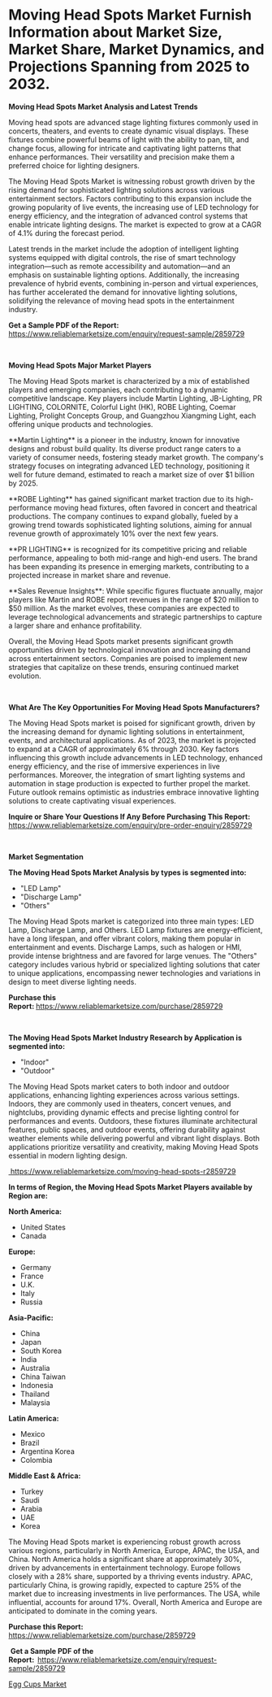 <p><h1>Moving Head Spots Market Furnish Information about Market Size, Market Share, Market Dynamics, and Projections Spanning from 2025 to 2032.</h1></p><p><strong>Moving Head Spots Market Analysis and Latest Trends</strong></p>
<p><p>Moving head spots are advanced stage lighting fixtures commonly used in concerts, theaters, and events to create dynamic visual displays. These fixtures combine powerful beams of light with the ability to pan, tilt, and change focus, allowing for intricate and captivating light patterns that enhance performances. Their versatility and precision make them a preferred choice for lighting designers.</p><p>The Moving Head Spots Market is witnessing robust growth driven by the rising demand for sophisticated lighting solutions across various entertainment sectors. Factors contributing to this expansion include the growing popularity of live events, the increasing use of LED technology for energy efficiency, and the integration of advanced control systems that enable intricate lighting designs. The market is expected to grow at a CAGR of 4.1% during the forecast period.</p><p>Latest trends in the market include the adoption of intelligent lighting systems equipped with digital controls, the rise of smart technology integration—such as remote accessibility and automation—and an emphasis on sustainable lighting options. Additionally, the increasing prevalence of hybrid events, combining in-person and virtual experiences, has further accelerated the demand for innovative lighting solutions, solidifying the relevance of moving head spots in the entertainment industry.</p></p>
<p><strong>Get a Sample PDF of the Report:&nbsp;</strong> <a href="https://www.reliablemarketsize.com/enquiry/request-sample/2859729?utm_campaign=3307&utm_medium=2&utm_source=Github&utm_content=ia&utm_term=12032025&utm_id=moving-head-spots">https://www.reliablemarketsize.com/enquiry/request-sample/2859729</a></p>
<p>&nbsp;</p>
<p><strong>Moving Head Spots Major Market Players</strong></p>
<p><p>The Moving Head Spots market is characterized by a mix of established players and emerging companies, each contributing to a dynamic competitive landscape. Key players include Martin Lighting, JB-Lighting, PR LIGHTING, COLORNITE, Colorful Light (HK), ROBE Lighting, Coemar Lighting, Prolight Concepts Group, and Guangzhou Xiangming Light, each offering unique products and technologies.</p><p>**Martin Lighting** is a pioneer in the industry, known for innovative designs and robust build quality. Its diverse product range caters to a variety of consumer needs, fostering steady market growth. The company's strategy focuses on integrating advanced LED technology, positioning it well for future demand, estimated to reach a market size of over $1 billion by 2025.</p><p>**ROBE Lighting** has gained significant market traction due to its high-performance moving head fixtures, often favored in concert and theatrical productions. The company continues to expand globally, fueled by a growing trend towards sophisticated lighting solutions, aiming for annual revenue growth of approximately 10% over the next few years.</p><p>**PR LIGHTING** is recognized for its competitive pricing and reliable performance, appealing to both mid-range and high-end users. The brand has been expanding its presence in emerging markets, contributing to a projected increase in market share and revenue.</p><p>**Sales Revenue Insights**: While specific figures fluctuate annually, major players like Martin and ROBE report revenues in the range of $20 million to $50 million. As the market evolves, these companies are expected to leverage technological advancements and strategic partnerships to capture a larger share and enhance profitability.</p><p>Overall, the Moving Head Spots market presents significant growth opportunities driven by technological innovation and increasing demand across entertainment sectors. Companies are poised to implement new strategies that capitalize on these trends, ensuring continued market evolution.</p></p>
<p>&nbsp;</p>
<p><strong>What Are The Key Opportunities For Moving Head Spots Manufacturers?</strong></p>
<p><p>The Moving Head Spots market is poised for significant growth, driven by the increasing demand for dynamic lighting solutions in entertainment, events, and architectural applications. As of 2023, the market is projected to expand at a CAGR of approximately 6% through 2030. Key factors influencing this growth include advancements in LED technology, enhanced energy efficiency, and the rise of immersive experiences in live performances. Moreover, the integration of smart lighting systems and automation in stage production is expected to further propel the market. Future outlook remains optimistic as industries embrace innovative lighting solutions to create captivating visual experiences.</p></p>
<p><strong>Inquire or Share Your Questions If Any Before Purchasing This Report:</strong> <a href="https://www.reliablemarketsize.com/enquiry/pre-order-enquiry/2859729?utm_campaign=3307&utm_medium=2&utm_source=Github&utm_content=ia&utm_term=12032025&utm_id=moving-head-spots">https://www.reliablemarketsize.com/enquiry/pre-order-enquiry/2859729</a></p>
<p>&nbsp;</p>
<p><strong>Market Segmentation</strong></p>
<p><strong>The Moving Head Spots Market Analysis by types is segmented into:</strong></p>
<p><ul><li>"LED Lamp"</li><li>"Discharge Lamp"</li><li>"Others"</li></ul></p>
<p><p>The Moving Head Spots market is categorized into three main types: LED Lamp, Discharge Lamp, and Others. LED Lamp fixtures are energy-efficient, have a long lifespan, and offer vibrant colors, making them popular in entertainment and events. Discharge Lamps, such as halogen or HMI, provide intense brightness and are favored for large venues. The "Others" category includes various hybrid or specialized lighting solutions that cater to unique applications, encompassing newer technologies and variations in design to meet diverse lighting needs.</p></p>
<p><strong>Purchase this Report:&nbsp;</strong><a href="https://www.reliablemarketsize.com/purchase/2859729?utm_campaign=3307&utm_medium=2&utm_source=Github&utm_content=ia&utm_term=12032025&utm_id=moving-head-spots">https://www.reliablemarketsize.com/purchase/2859729</a></p>
<p>&nbsp;</p>
<p><strong>The Moving Head Spots Market Industry Research by Application is segmented into:</strong></p>
<p><ul><li>"Indoor"</li><li>"Outdoor"</li></ul></p>
<p><p>The Moving Head Spots market caters to both indoor and outdoor applications, enhancing lighting experiences across various settings. Indoors, they are commonly used in theaters, concert venues, and nightclubs, providing dynamic effects and precise lighting control for performances and events. Outdoors, these fixtures illuminate architectural features, public spaces, and outdoor events, offering durability against weather elements while delivering powerful and vibrant light displays. Both applications prioritize versatility and creativity, making Moving Head Spots essential in modern lighting design.</p></p>
<p><a href="https://www.reliablemarketsize.com/moving-head-spots-r2859729?utm_campaign=3307&utm_medium=2&utm_source=Github&utm_content=ia&utm_term=12032025&utm_id=moving-head-spots">&nbsp;https://www.reliablemarketsize.com/moving-head-spots-r2859729</a></p>
<p><strong>In terms of Region, the Moving Head Spots Market Players available by Region are:</strong></p>
<p>
    <p> <strong> North America: </strong>
        <ul>
            <li>United States</li>
            <li>Canada</li>
        </ul>
        </p> 
    <p> <strong> Europe: </strong>
        <ul>
            <li>Germany</li>
            <li>France</li>
            <li>U.K.</li>
            <li>Italy</li>
            <li>Russia</li>
        </ul>
        </p> 
    <p> <strong> Asia-Pacific: </strong>
        <ul>
            <li>China</li>
            <li>Japan</li>
            <li>South Korea</li>
            <li>India</li>
            <li>Australia</li>
            <li>China Taiwan</li>
            <li>Indonesia</li>
            <li>Thailand</li>
            <li>Malaysia</li>
        </ul>
        </p> 
    <p> <strong> Latin America: </strong>
        <ul>
            <li>Mexico</li>
            <li>Brazil</li>
            <li>Argentina Korea</li>
            <li>Colombia</li>
        </ul>
        </p> 
    <p> <strong> Middle East & Africa: </strong>
        <ul>
            <li>Turkey</li>
            <li>Saudi</li>
            <li>Arabia</li>
            <li>UAE</li>
            <li>Korea</li>
        </ul>
    </p>
    </p>
<p><p>The Moving Head Spots market is experiencing robust growth across various regions, particularly in North America, Europe, APAC, the USA, and China. North America holds a significant share at approximately 30%, driven by advancements in entertainment technology. Europe follows closely with a 28% share, supported by a thriving events industry. APAC, particularly China, is growing rapidly, expected to capture 25% of the market due to increasing investments in live performances. The USA, while influential, accounts for around 17%. Overall, North America and Europe are anticipated to dominate in the coming years.</p></p>
<p><strong>Purchase this Report: </strong><a href="https://www.reliablemarketsize.com/purchase/2859729?utm_campaign=3307&utm_medium=2&utm_source=Github&utm_content=ia&utm_term=12032025&utm_id=moving-head-spots">https://www.reliablemarketsize.com/purchase/2859729</a></p>
<p>&nbsp;<strong>Get a Sample PDF of the Report:&nbsp;&nbsp;</strong><a href="https://www.reliablemarketsize.com/enquiry/request-sample/2859729?utm_campaign=3307&utm_medium=2&utm_source=Github&utm_content=ia&utm_term=12032025&utm_id=moving-head-spots">https://www.reliablemarketsize.com/enquiry/request-sample/2859729</a></p>
<p><strong></strong></p>
<p><p><a href="https://github.com/biyajausenik/Market-Research-Report-List-1/blob/main/egg-cups-market.md?utm_campaign=3307&utm_medium=2&utm_source=Github&utm_content=ia&utm_term=12032025&utm_id=moving-head-spots">Egg Cups Market</a></p></p>